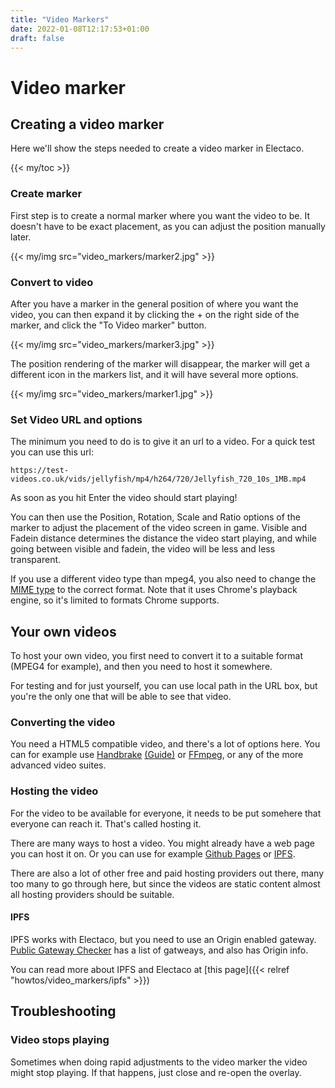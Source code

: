 ```yaml
---
title: "Video Markers"
date: 2022-01-08T12:17:53+01:00
draft: false
---
```




# Video marker

## Creating a video marker

Here we'll show the steps needed to create a video marker in Electaco.

{{< my/toc >}}

### Create marker

First step is to create a normal marker where you want the video to be. 
It doesn't have to be exact placement, as you can adjust the position manually later.

{{< my/img src="video_markers/marker2.jpg" >}}


### Convert to video

After you have a marker in the general position of where you want the video, 
you can then expand it by clicking the + on the right side of the marker, 
and click the "To Video marker" button. 

{{< my/img src="video_markers/marker3.jpg" >}}

The position rendering of the marker will disappear, the marker will get a different 
icon in the markers list, and it will have several more options.

{{< my/img src="video_markers/marker1.jpg" >}}

### Set Video URL and options

The minimum you need to do is to give it an url to a video. For a quick test you can use this url:

    https://test-videos.co.uk/vids/jellyfish/mp4/h264/720/Jellyfish_720_10s_1MB.mp4

As soon as you hit Enter the video should start playing! 

You can then use the Position, Rotation, Scale and Ratio options of the marker to adjust the placement of the video screen in game. 
Visible and Fadein distance determines the distance the video start playing, and while going between visible and fadein,
the video will be less and less transparent.

If you use a different video type than mpeg4, you also need to change the [MIME type](https://help.encoding.com/knowledge-base/article/correct-mime-types-for-serving-video-files/) 
to the correct format. Note that it uses Chrome's playback engine, so it's limited to formats Chrome supports.

## Your own videos

To host your own video, you first need to convert it to a suitable format (MPEG4 for example), and then you need to host it somewhere.

For testing and for just yourself, you can use local path in the URL box, but you're the only one that will be able to see that video.

### Converting the video

You need a HTML5 compatible video, and there's a lot of options here. You can for example use [Handbrake](https://handbrake.fr/) [(Guide)](https://www.wonderplugin.com/wordpress-tutorials/how-to-convert-video-to-html5-compatible/) or [FFmpeg](https://ffmpeg.org/), or any of the more advanced video suites.

### Hosting the video

For the video to be available for everyone, it needs to be put somehere that everyone can reach it. That's called hosting it.

There are many ways to host a video. You might already have a web page you can host it on. Or you can use for example [Github Pages](https://pages.github.com/) or [IPFS](https://ipfs.io/). 

There are also a lot of other free and paid hosting providers out there, many too many to go through here, but since the videos are static content
almost all hosting providers should be suitable.

#### IPFS

IPFS works with Electaco, but you need to use an Origin enabled gateway. [Public Gateway Checker](https://ipfs.github.io/public-gateway-checker/) has a list of gatweays, and also has Origin info.

You can read more about IPFS and Electaco at [this page]({{< relref "howtos/video_markers/ipfs" >}})

## Troubleshooting

### Video stops playing

Sometimes when doing rapid adjustments to the video marker the video might stop playing. If that happens, just close and re-open the overlay.